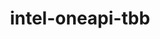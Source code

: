 ---
title: "intel-oneapi-tbb"
layout: cache
categories: [package, develop]
meta: {"versions": ["2021.12.0"], "compilers": ["gcc@=12.3.0", "oneapi@=2023.2.0", "oneapi@=2024.0.0"], "oss": ["amzn2", "ubuntu22.04"], "platforms": ["linux"], "targets": ["x86_64_v3", "x86_64_v4"], "stacks": ["aws-pcluster-x86_64_v4", "e4s-oneapi", "root"], "num_specs": 7, "num_specs_by_stack": {"aws-pcluster-x86_64_v4": 4, "root": 7, "e4s-oneapi": 3}}
spec_details: [{"hash": "3dt263ruz4paxg5c52jswko74a3alcy6", "compiler": "gcc@=12.3.0", "versions": ["2021.12.0"], "os": "amzn2", "platform": "linux", "target": "x86_64_v3", "variants": ["build_system=generic", "+envmods"], "stacks": ["aws-pcluster-x86_64_v4", "root"], "size": "-", "tarball": "https://binaries.spack.io/develop/build_cache/linux-amzn2-x86_64_v3/gcc-12.3.0/intel-oneapi-tbb-2021.12.0/linux-amzn2-x86_64_v3-gcc-12.3.0-intel-oneapi-tbb-2021.12.0-3dt263ruz4paxg5c52jswko74a3alcy6.spack"}, {"hash": "4nj5tz3za6thluu4rhkk3flucwr3buu7", "compiler": "oneapi@=2023.2.0", "versions": ["2021.12.0"], "os": "amzn2", "platform": "linux", "target": "x86_64_v3", "variants": ["build_system=generic", "+envmods"], "stacks": ["aws-pcluster-x86_64_v4", "root"], "size": "-", "tarball": "https://binaries.spack.io/develop/build_cache/linux-amzn2-x86_64_v3/oneapi-2023.2.0/intel-oneapi-tbb-2021.12.0/linux-amzn2-x86_64_v3-oneapi-2023.2.0-intel-oneapi-tbb-2021.12.0-4nj5tz3za6thluu4rhkk3flucwr3buu7.spack"}, {"hash": "dakxm6qmeyv4uekx4aaljj4kfksu45dj", "compiler": "oneapi@=2023.2.0", "versions": ["2021.12.0"], "os": "amzn2", "platform": "linux", "target": "x86_64_v4", "variants": ["build_system=generic", "+envmods"], "stacks": ["aws-pcluster-x86_64_v4", "root"], "size": "-", "tarball": "https://binaries.spack.io/develop/build_cache/linux-amzn2-x86_64_v4/oneapi-2023.2.0/intel-oneapi-tbb-2021.12.0/linux-amzn2-x86_64_v4-oneapi-2023.2.0-intel-oneapi-tbb-2021.12.0-dakxm6qmeyv4uekx4aaljj4kfksu45dj.spack"}, {"hash": "ro46wq7klrjejlcbf56pze2wqgcuzo4x", "compiler": "gcc@=12.3.0", "versions": ["2021.12.0"], "os": "amzn2", "platform": "linux", "target": "x86_64_v4", "variants": ["build_system=generic", "+envmods"], "stacks": ["aws-pcluster-x86_64_v4", "root"], "size": "-", "tarball": "https://binaries.spack.io/develop/build_cache/linux-amzn2-x86_64_v4/gcc-12.3.0/intel-oneapi-tbb-2021.12.0/linux-amzn2-x86_64_v4-gcc-12.3.0-intel-oneapi-tbb-2021.12.0-ro46wq7klrjejlcbf56pze2wqgcuzo4x.spack"}, {"hash": "xigjolnxvuhy2kdnnti3au3ldgzxyncs", "compiler": "oneapi@=2024.0.0", "versions": ["2021.12.0"], "os": "ubuntu22.04", "platform": "linux", "target": "x86_64_v3", "variants": ["build_system=generic", "+envmods"], "stacks": ["e4s-oneapi", "root"], "size": "-", "tarball": "https://binaries.spack.io/develop/build_cache/linux-ubuntu22.04-x86_64_v3/oneapi-2024.0.0/intel-oneapi-tbb-2021.12.0/linux-ubuntu22.04-x86_64_v3-oneapi-2024.0.0-intel-oneapi-tbb-2021.12.0-xigjolnxvuhy2kdnnti3au3ldgzxyncs.spack"}, {"hash": "iodg2htzgudvcoonhjeskflc2hdj3jgk", "compiler": "oneapi@=2024.0.0", "versions": ["2021.12.0"], "os": "ubuntu22.04", "platform": "linux", "target": "x86_64_v3", "variants": ["build_system=generic", "+envmods"], "stacks": ["e4s-oneapi", "root"], "size": "-", "tarball": "https://binaries.spack.io/develop/build_cache/linux-ubuntu22.04-x86_64_v3/oneapi-2024.0.0/intel-oneapi-tbb-2021.12.0/linux-ubuntu22.04-x86_64_v3-oneapi-2024.0.0-intel-oneapi-tbb-2021.12.0-iodg2htzgudvcoonhjeskflc2hdj3jgk.spack"}, {"hash": "jkpdmm6o65py2pnjfckq3xc6yycyt7vk", "compiler": "oneapi@=2024.0.0", "versions": ["2021.12.0"], "os": "ubuntu22.04", "platform": "linux", "target": "x86_64_v3", "variants": ["build_system=generic", "+envmods"], "stacks": ["e4s-oneapi", "root"], "size": "-", "tarball": "https://binaries.spack.io/develop/build_cache/linux-ubuntu22.04-x86_64_v3/oneapi-2024.0.0/intel-oneapi-tbb-2021.12.0/linux-ubuntu22.04-x86_64_v3-oneapi-2024.0.0-intel-oneapi-tbb-2021.12.0-jkpdmm6o65py2pnjfckq3xc6yycyt7vk.spack"}]
---